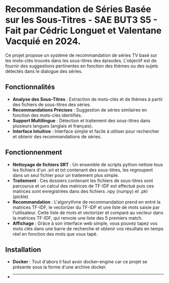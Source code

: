 # Recommandation de Séries Basée sur les Sous-Titres - SAE BUT3 S5 - Fait par Cédric Longuet et Valentane Vacquié en 2024.

Ce projet propose un système de recommandation de séries TV basé sur les mots-clés trouvés dans les sous-titres des épisodes. L'objectif est de fournir des suggestions pertinentes en fonction des thèmes ou des sujets détectés dans le dialogue des séries. 

## Fonctionnalités

- **Analyse des Sous-Titres** : Extraction de mots-clés et de thèmes à partir des fichiers de sous-titres des séries.
- **Recommandations Précises** : Suggestion de séries similaires en fonction des mots-clés identifiés.
- **Support Multilingue** : Détection et traitement des sous-titres dans plusieurs langues (anglais et français).
- **Interface Intuitive** : Interface simple et facile à utiliser pour rechercher et obtenir des recommandations de séries.

## Fonctionnenment

- **Nettoyage de fichiers SRT** : Un ensemble de scripts python nettoie tous les fichiers d'un .srt et txt contenant des sous-titres, les regroupent dans un seul fichier pour un traitement plus simple.
- **Traitement** : Ces dossiers contenant les fichiers de sous-titres sont parcourus et un calcul des matrices de TF-IDF est effectué puis ces matrices sont enregistrées dans des fichiers .npy (numpy) et .pkl (pickle)
- **Recommandation** : L'algorythme de recommandation prend en entré la matrices TF-IDF, le vectorizer du TF-IDF et une liste de mots saisie par l'utilisateur. Cette liste de mots et vectorizer et comparé au vecteur dans la matrices TF-IDF, qui renvoie une liste des 5 premiers match.
- **Affichage** : Grâce à son interface web simple, vous pouvez tapez vos mots clés dans une barre de recherche et obtenir vos résultats en temps réel en fonction des mots que vous tapé.

## Installation

- **Docker** : Tout d'abors il faut avoir docker-engine car ce projet se présente sous la forme d'une archive docker.
- ****
